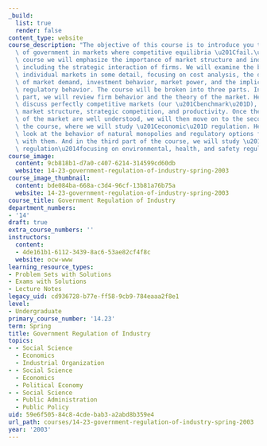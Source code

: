 ```yaml
---
_build:
  list: true
  render: false
content_type: website
course_description: "The objective of this course is to introduce you to the role\
  \ of government in markets where competitive equilibria \u201Cfail.\u201D In this\
  \ course we will emphasize the importance of market structure and industrial performance,\
  \ including the strategic interaction of firms. We will examine the behavior of\
  \ individual markets in some detail, focusing on cost analysis, the determinants\
  \ of market demand, investment behavior, market power, and the implications of government\
  \ regulatory behavior. The course will be broken into three parts. In the first\
  \ part, we will review firm behavior and the theory of the market. Here, we will\
  \ discuss perfectly competitive markets (our \u201Cbenchmark\u201D), efficiency,\
  \ market structure, strategic competition, and productivity. Once the foundations\
  \ of the market are well understood, we will then move on to the second part of\
  \ the course, where we will study \u201Ceconomic\u201D regulation. Here, we will\
  \ look at the behavior of natural monopolies and regulatory options for dealing\
  \ with them. And in the third part of the course, we will study \u201Csocial\u201D\
  \ regulation\u2014focusing on environmental, health, and safety regulation.\n"
course_image:
  content: 9cb818b1-d7a0-c407-6214-314599cd60db
  website: 14-23-government-regulation-of-industry-spring-2003
course_image_thumbnail:
  content: bde084ba-668a-c3d4-96cf-13b81a76b75a
  website: 14-23-government-regulation-of-industry-spring-2003
course_title: Government Regulation of Industry
department_numbers:
- '14'
draft: true
extra_course_numbers: ''
instructors:
  content:
  - 4de161b1-6112-3439-8ac6-53ae82cf4f8c
  website: ocw-www
learning_resource_types:
- Problem Sets with Solutions
- Exams with Solutions
- Lecture Notes
legacy_uid: cd936728-b77e-ff58-9cb9-784eaaa2f8e1
level:
- Undergraduate
primary_course_number: '14.23'
term: Spring
title: Government Regulation of Industry
topics:
- - Social Science
  - Economics
  - Industrial Organization
- - Social Science
  - Economics
  - Political Economy
- - Social Science
  - Public Administration
  - Public Policy
uid: 59e6f505-84c8-4cde-bab3-a2abd8b359e4
url_path: courses/14-23-government-regulation-of-industry-spring-2003
year: '2003'
---
```

